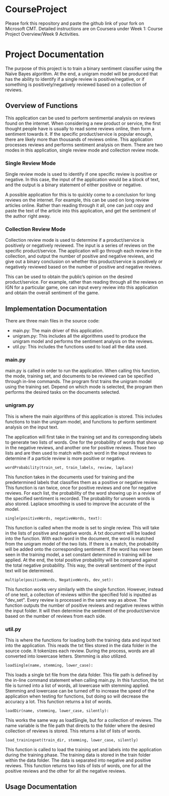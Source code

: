# CourseProject

Please fork this repository and paste the github link of your fork on Microsoft CMT. Detailed instructions are on Coursera under Week 1: Course Project Overview/Week 9 Activities.

# Project Documentation

The purpose of this project is to train a binary sentiment classifier using the Naïve Bayes algorithm. At the end, a unigram model will be produced that has the ability to identify if a single review is positive/negative, or if something is positively/negatively reviewed based on a collection of reviews.


## Overview of Functions

This application can be used to perform sentimental analysis on reviews found on the internet. When considering a new product or service, the first thought people have is usually to read some reviews online, then form a sentiment towards it. If the specific product/service is popular enough, there are likely more than thousands of reviews online. This application processes reviews and performs sentiment analysis on them. There are two modes in this application, single review mode and collection review mode.

### Single Review Mode

Single review mode is used to identify if one specific review is positive or negative. In this case, the input of the application would be a block of text, and the output is a binary statement of either positive or negative. 

A possible application for this is to quickly come to a conclusion for long reviews on the internet. For example, this can be used on long review articles online. Rather than reading through it all, one can just copy and paste the text of the article into this application, and get the sentiment of the author right away. 

### Collection Review Mode

Collection review mode is used to determine if a product/service is positively or negatively reviewed. The input is a series of reviews on the specific product/service. The application will go through each review in the collection, and output the number of positive and negative reviews, and give out a binary conclusion on whether this product/service is positively or negatively reviewed based on the number of positive and negative reviews. 

This can be used to obtain the public’s opinion on the desired product/service. For example, rather than reading through all the reviews on IGN for a particular game, one can input every review into this application and obtain the overall sentiment of the game. 


## Implementation Documentation

There are three main files in the source code:
- main.py: The main driver of this application.
- unigram.py: This includes all the algorithms used to produce the unigram model and performs the sentiment analysis on the reviews.
- util.py: This includes the functions used to load all the data used.

### main.py

main.py is called in order to run the application. When calling this function, the mode, training set, and documents to be reviewed can be specified through in-line commands. The program first trains the unigram model using the training set. Depend on which mode is selected, the program then performs the desired tasks on the documents selected.

### unigram.py

This is where the main algorithms of this application is stored. This includes functions to train the unigram model, and functions to perform sentiment analysis on the input text.

The application will first take in the training set and its corresponding labels to generate two lists of words. One for the probability of words that show up in the negative reviews, and another one for positive reviews. Those two lists and are then used to match with each word in the input reviews to determine if a particle review is more positive or negative.

```
wordProbability(train_set, train_labels, review, laplace)
```
This function takes in the documents used for training and the predetermined labels that classifies them as a positive or negative review. This function is ran twice, once for positive reviews and one for negative reviews. For each list, the probability of the word showing up in a review of the specified sentiment is recorded. The probability for unseen words is also stored. Laplace smoothing is used to improve the accurate of the model.

```
single(positiveWords, negativeWords, text):
```
This function is called when the mode is set to single review. This will take in the lists of positive and negative words. A txt document will be loaded into the function. With each word in the document, the word is matched from the unigram model of the two lists. If there is a match, the probability will be added onto the corresponding sentiment. If the word has never been seen in the training model, a set constant determined in training will be applied. At the end, the total positive probability will be compared against the total negative probability. This way, the overall sentiment of the input text will be determined.

```
multiple(positiveWords, NegativeWords, dev_set):
```
This function works very similarly with the single function. However, instead of one text, a collection of reviews within the specified fold is inputted as "dev_set". Every review is processed in the same way as above. The function outputs the number of positive reviews and negative reviews within the input folder. It will then determine the sentiment of the product/service based on the number of reviews from each side.

### util.py

This is where the functions for loading both the training data and input text into the application. This reads the txt files stored in the data folder in the source code. It tokenizes each review. During the process, words are all converted into lowercase letters. Stemming is also utilized.

```
loadSingle(name, stemming, lower_case):
```
This loads a single txt file from the data folder. This file path is defined by the in-line command statement when calling main.py. In this function, the txt file is turned into a list of words, all lowercase with stemming applied. Stemming and lowercase can be turned off to increase the speed of the application when testing for functions, but doing so will decrease the accuracy a lot. This function returns a list of words. 

```
loadDir(name, stemming, lower_case, silently):
```
This works the same way as loadSingle, but for a collection of reviews. The name variable is the file path that directs to the folder where the desired collection of reviews is stored. This returns a list of lists of words.

```
load_trainingset(train_dir, stemming, lower_case, silently)
```
This function is called to load the training set and labels into the application during the training phase. The training data is stored in the train folder within the data folder. The data is separated into negative and positive reviews. This function returns two lists of lists of words, one for all the positive reviews and the other for all the negative reviews. 

## Usage Documentation
